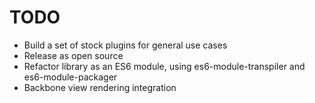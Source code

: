 TODO
====

* Build a set of stock plugins for general use cases
* Release as open source
* Refactor library as an ES6 module, using es6-module-transpiler and es6-module-packager
* Backbone view rendering integration
